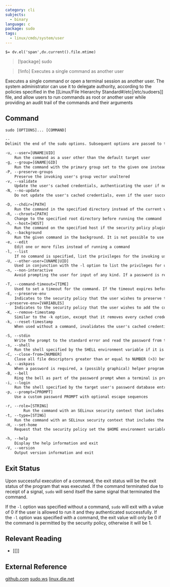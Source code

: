 ```yaml
---
category: cli
subjects:
  - binary
language: c
package: sudo
tags:
  - linux/cmds/system/user
---
```


`$= dv.el('span',dv.current().file.mtime)`
> [!package] sudo

> [!info] Executes a single command as another user

Executes a single command or open a terminal session as another user. The system administrator can use it to delegate authority, according to the policies specified in the [[Linux/File Hierarchy Standard#/etc|/etc/sudoers]] file, and allow users to run commands as root or another user while providing an audit trail of the commands and their arguments

## Command
```txt
sudo [OPTIONS]... [COMMAND]

--
Delimit the end of the sudo options. Subsequent options are passed to the command

-u, --user=[UNAME|UID]
	Run the command as a user other than the default target user
-g, --group=[GNAME|GID]
	Run the command with the primary group set to the given one instead of the specified by the target user's password database entry
-P, --preserve-groups
	Preserve the invoking user's group vector unaltered
-v, --validate
	Update the user's cached credentials, authenticating the user if necessary
-N, --no-update
	Do not update the user's cached credentials, even if the user successfully authenticates

-D, --chdir=[PATH]
	Run the command in the specified directory instead of the current working directory
-R, --chroot=[PATH]
	Change to the specified root directory before running the command
-h, --host=[HOST]
	Run the command on the specified host if the security policy plugin supports remote commands
-b, --background
	Run the given command in the background. It is not possible to use shell job control to manipulate background processes started by sudo
-e, --edit
	Edit one or more files instead of running a command
-l, --list
	If no command is specified, list the privileges for the invoking user (or the user specified by the -U option) on the current host. If a command is specified and is permitted by the security policy for the invoking user (or the, user specified by the -U option) on the current host, the fully-qualified path to the command is displayed along with any args
-U, --other-user=[UNAME|UID]
	Used in conjunction with the -l option to list the privileges for user
-n, --non-interactive
	Avoid prompting the user for input of any kind. If a password is required for the command to run, sudo will display an error message and exit

-T, --command-timeout=[TIME]
	Used to set a timeout for the command. If the timeout expires before the command has exited, the command will be terminated
-E, --preserve-env
	Indicates to the security policy that the user wishes to preserve their existing environment variables
--preserve-env=[VARIABLES]
	Indicates to the security policy that the user wishes to add the comma-separated list of environment variables to those preserved from the user's environment
-K, --remove-timestamp
	Similar to the -k option, except that it removes every cached credential for the user, regardless of the terminal or parent process ID
-k, --reset-timestamp
	When used without a command, invalidates the user's cached credentials for the current session. The next time sudo is run in the session, a password must be entered if the security policy requires authentication

-S, --stdin
	Write the prompt to the standard error and read the password from the standard input instead of using the terminal device
-s, --shell
	Run the shell specified by the SHELL environment variable if it is set or the shell specified by the invoking user's password database entry
-C, --close-from=[NUMBER]
	Close all file descriptors greater than or equal to NUMBER (>3) before executing a command. By default, sudo will close all open file descriptors other than standard input, standard output, and standard error when executing a command
-A, --askpass
	When a password is required, a (possibly graphical) helper program is executed to read the user's password and output it standard output. The askpass program must be specified through the SUDO_ASKPASS environment variable or sudo.conf
-B, --bell
	Ring the bell as part of the password prompt when a terminal is present
-i, --login
	Run the shell specified by the target user's password database entry as a login shell. This means that login-specific resource files such as .profile, .bash_profile, or .login will be read by the shell
-p, --prompt=[PROMPT]
	Use a custom password PROMPT with optional escape sequences

-r, --role=[STRING]
		Run the command with an SELinux security context that includes the specified role
-t, --type=[STING]
	Run the command with an SELinux security context that includes the specified type
-H, --set-home
	Request that the security policy set the $HOME environment variable to the home directory specified by the target user's password database entry

-h, --help
	Display the help information and exit 
-V, --version
	Output version information and exit
```

## Exit Status
Upon successful execution of a command, the exit status will be the exit status of the program that was executed. If the command terminated due to receipt of a signal, ``sudo`` will send itself the same signal that terminated the command.

If the ``-l`` option was specified without a command, ``sudo`` will exit with a value of 0 if the user is allowed to run it and they authenticated successfully. If the ``-l`` option was specified with a command, the exit value will only be 0 if the command is permitted by the security policy, otherwise it will be 1.

## Relevant Reading
- [[]]

## External Reference
[github.com](https://github.com/sudo-project/sudo)
[sudo.ws](https://www.sudo.ws/)
[linux.die.net](https://linux.die.net/man/8/sudo)
